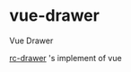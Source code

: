 # vue-drawer
Vue Drawer

[rc-drawer](https://github.com/react-component/drawer) 's implement  of vue
